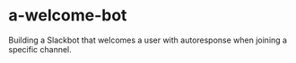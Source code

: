 # a-welcome-bot
Building a Slackbot that welcomes a user with autoresponse when joining a specific channel.
